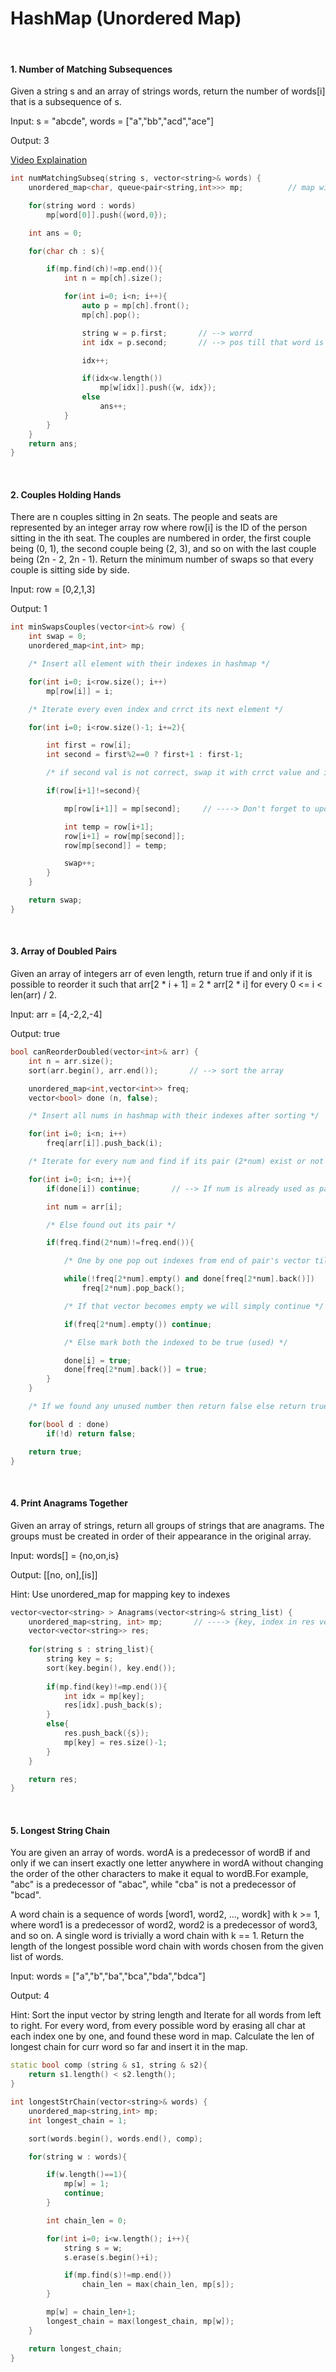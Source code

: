 # HashMap (Unordered Map)

<br>

#### 1. Number of Matching Subsequences
Given a string s and an array of strings words, return the number of words[i] that is a subsequence of s.

Input: s = "abcde", words = ["a","bb","acd","ace"]

Output: 3

[Video Explaination](https://www.youtube.com/watch?v=Vch3pFgmKD8)

```cpp
int numMatchingSubseq(string s, vector<string>& words) {
    unordered_map<char, queue<pair<string,int>>> mp;          // map with keys a-z --> storing all words waiting for char word[pos]

    for(string word : words)
        mp[word[0]].push({word,0});

    int ans = 0;

    for(char ch : s){

        if(mp.find(ch)!=mp.end()){
            int n = mp[ch].size();

            for(int i=0; i<n; i++){
                auto p = mp[ch].front();
                mp[ch].pop();

                string w = p.first;       // --> worrd
                int idx = p.second;       // --> pos till that word is matched so far

                idx++;

                if(idx<w.length())
                    mp[w[idx]].push({w, idx});
                else
                    ans++;
            }
        }
    }
    return ans;   
}
```

<br>

#### 2. Couples Holding Hands
There are n couples sitting in 2n seats. The people and seats are represented by an integer array row where row[i] is the ID of the person sitting in the ith seat. The couples are numbered in order, the first couple being (0, 1), the second couple being (2, 3), and so on with the last couple being (2n - 2, 2n - 1).
Return the minimum number of swaps so that every couple is sitting side by side.

Input: row = [0,2,1,3]

Output: 1

```cpp
int minSwapsCouples(vector<int>& row) {
    int swap = 0;
    unordered_map<int,int> mp;            

    /* Insert all element with their indexes in hashmap */

    for(int i=0; i<row.size(); i++)
        mp[row[i]] = i;

    /* Iterate every even index and crrct its next element */

    for(int i=0; i<row.size()-1; i+=2){

        int first = row[i];
        int second = first%2==0 ? first+1 : first-1;

        /* if second val is not correct, swap it with crrct value and increment the count */

        if(row[i+1]!=second){

            mp[row[i+1]] = mp[second];     // ----> Don't forget to update the index in hashmap

            int temp = row[i+1];
            row[i+1] = row[mp[second]];
            row[mp[second]] = temp;

            swap++;
        }
    }

    return swap;
}
```

<br>

#### 3. Array of Doubled Pairs
Given an array of integers arr of even length, return true if and only if it is possible to reorder it such that arr[2 * i + 1] = 2 * arr[2 * i] for every 0 <= i < len(arr) / 2.

Input: arr = [4,-2,2,-4]

Output: true

```cpp
bool canReorderDoubled(vector<int>& arr) {
    int n = arr.size();
    sort(arr.begin(), arr.end());       // --> sort the array 

    unordered_map<int,vector<int>> freq;
    vector<bool> done (n, false);

    /* Insert all nums in hashmap with their indexes after sorting */

    for(int i=0; i<n; i++)
        freq[arr[i]].push_back(i);

    /* Iterate for every num and find if its pair (2*num) exist or not */

    for(int i=0; i<n; i++){
        if(done[i]) continue;       // --> If num is already used as pair then continue

        int num = arr[i];

        /* Else found out its pair */

        if(freq.find(2*num)!=freq.end()){

            /* One by one pop out indexes from end of pair's vector till we get any unused index */

            while(!freq[2*num].empty() and done[freq[2*num].back()])
                freq[2*num].pop_back();

            /* If that vector becomes empty we will simply continue */

            if(freq[2*num].empty()) continue;

            /* Else mark both the indexed to be true (used) */

            done[i] = true;
            done[freq[2*num].back()] = true;
        }
    }

    /* If we found any unused number then return false else return true */

    for(bool d : done)
        if(!d) return false;

    return true;
}
```

<br>

#### 4. Print Anagrams Together
Given an array of strings, return all groups of strings that are anagrams. The groups must be created in order of their appearance in the original array.

Input: words[] = {no,on,is}

Output: [[no, on],[is]]

Hint: Use unordered_map for mapping key to indexes

```cpp
vector<vector<string> > Anagrams(vector<string>& string_list) {
    unordered_map<string, int> mp;       // ----> {key, index in res vector}
    vector<vector<string>> res;
    
    for(string s : string_list){
        string key = s;
        sort(key.begin(), key.end());
        
        if(mp.find(key)!=mp.end()){
            int idx = mp[key];
            res[idx].push_back(s);
        }
        else{
            res.push_back({s});
            mp[key] = res.size()-1;
        }
    }

    return res;
}
```

<br>

#### 5. Longest String Chain
You are given an array of words. wordA is a predecessor of wordB if and only if we can insert exactly one letter anywhere in wordA without changing the order of the other characters to make it equal to wordB.For example, "abc" is a predecessor of "abac", while "cba" is not a predecessor of "bcad".

A word chain is a sequence of words [word1, word2, ..., wordk] with k >= 1, where word1 is a predecessor of word2, word2 is a predecessor of word3, and so on. A single word is trivially a word chain with k == 1. Return the length of the longest possible word chain with words chosen from the given list of words.

Input: words = ["a","b","ba","bca","bda","bdca"]

Output: 4

Hint: Sort the input vector by string length and Iterate for all words from left to right. For every word, from every possible word by erasing all char at each index one by one, and found these word in map. Calculate the len of longest chain for curr word so far and insert it in the map.

```cpp
static bool comp (string & s1, string & s2){
    return s1.length() < s2.length();
}

int longestStrChain(vector<string>& words) {
    unordered_map<string,int> mp;
    int longest_chain = 1;

    sort(words.begin(), words.end(), comp);

    for(string w : words){

        if(w.length()==1){
            mp[w] = 1;
            continue;
        }

        int chain_len = 0;

        for(int i=0; i<w.length(); i++){
            string s = w;
            s.erase(s.begin()+i);

            if(mp.find(s)!=mp.end())
                chain_len = max(chain_len, mp[s]);
        }

        mp[w] = chain_len+1;
        longest_chain = max(longest_chain, mp[w]);
    }

    return longest_chain;
}
```
